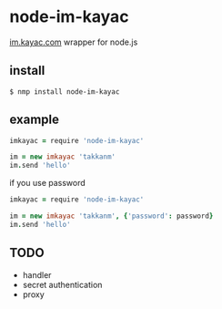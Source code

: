 # node-im-kayac

[im.kayac.com](http://im.kayac.com/) wrapper for node.js

## install

```
$ nmp install node-im-kayac
```

## example

```coffee
imkayac = require 'node-im-kayac'

im = new imkayac 'takkanm'
im.send 'hello'
```

if you use password

```coffee
imkayac = require 'node-im-kayac'

im = new imkayac 'takkanm', {'password': password}
im.send 'hello'
```

## TODO

- handler
- secret authentication
- proxy
